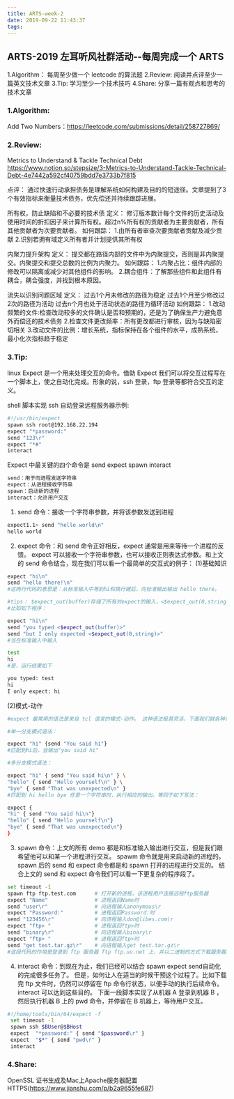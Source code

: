 ```yaml
---
title: ARTS-week-2
date: 2019-09-22 11:43:37
tags:
---
```


## ARTS-2019 左耳听风社群活动--每周完成一个 ARTS
1.Algorithm： 每周至少做一个 leetcode 的算法题
2.Review: 阅读并点评至少一篇英文技术文章
3.Tip: 学习至少一个技术技巧
4.Share: 分享一篇有观点和思考的技术文章

### 1.Algorithm:

Add Two Numbers：https://leetcode.com/submissions/detail/258727869/

### 2.Review:

Metrics to Understand & Tackle Technical Debt
https://www.notion.so/stepsize/3-Metrics-to-Understand-Tackle-Technical-Debt-4e7442a592cf40759bdd7e3733b7f815

点评：
通过快速行动承担债务是理解系统如何构建及目的的短途径。文章提到了3个有效指标来衡量技术债务，优先偿还并持续跟踪进展。

所有权，防止缺陷和不必要的技术债
定义：
修订版本数计每个文件的历史活动及使用时间的折扣因子来计算所有权。超过n%所有权的贡献者为主要贡献者，所有其他贡献者为次要贡献者。
如何跟踪：
1.由所有者审查次要贡献者贡献及减少贡献
2.识别若拥有域定义所有者并计划提供其所有权

内聚力提升架构
定义：
提交都在路径内部的文件中为内聚提交，否则是非内聚提交。内聚提交和提交总数的比例为内聚力。
如何跟踪：
1.内聚占比：组件内部的修改可以隔离或减少对其他组件的影响。
2.耦合组件：了解那些组件和此组件有耦合，耦合强度，并找到根本原因。

流失以识别问题区域
定义：
过去1个月未修改的路径为稳定
过去1个月至少修改过2次的路径为活动
过去n个月也处于活动状态的路径为循环活动
如何跟踪：
1.改动频繁的文件:检查改动较多的文件确认是否和预期的，还是为了确保生产力避免意外而偿还的技术债务
2.检查文件更改频率：所有更改都进行审核，因为与缺陷密切相关
3.改动文件的比例：增长系统，指标保持在各个组件的水平，成熟系统，最小化次指标趋于稳定

### 3.Tip:

linux Expect 是一个用来处理交互的命令。借助 Expect 我们可以将交互过程写在一个脚本上，使之自动化完成。形象的说，ssh 登录，ftp 登录等都符合交互的定义。

shell 脚本实现 ssh 自动登录远程服务器示例:
``` bash
#!/usr/bin/expect
spawn ssh root@192.168.22.194
expect "*password:"
send "123\r"
expect "*#"
interact
```
Expect 中最关键的四个命令是 send expect spawn interact
``` xml
send：用于向进程发送字符串
expect：从进程接收字符串
spawn：启动新的进程
interact：允许用户交互
```
1. send 命令：接收一个字符串参数，并将该参数发送到进程
``` bash
expect1.1> send "hello world\n"
hello world
```
2. expect 命令：和 send 命令正好相反，expect 通常是用来等待一个进程的反馈。 expect 可以接收一个字符串参数，也可以接收正则表达式参数。和上文的 send 命令结合，现在我们可以看一个最简单的交互式的例子：
(1)基础知识
``` bash
expect "hi\n"
send "hello there!\n"
#这两行代码的意思是：从标准输入中等到hi和换行键后，向标准输出输出 hello there。

#tips： $expect_out(buffer)存储了所有对expect的输入，<$expect_out(0,string)>存储了匹配到expect参数的输入。
#比如如下程序：

expect "hi\n"
send "you typed <$expect_out(buffer)>"
send "but I only expected <$expect_out(0,string)>"
#当在标准输入中输入

test
hi
#是，运行结果如下

you typed: test
hi
I only expect: hi
```
(2)模式-动作
``` bash
#expect 最常用的语法是来自 tcl 语言的模式-动作。 这种语法极其灵活，下面我们就各种语法分别说明。

#单一分支模式语法：

expect "hi" {send "You said hi"}
#匹配到hi后，会输出"you said hi"

#多分支模式语法：

expect "hi" { send "You said hi\n" } \
"hello" { send "Hello yourself\n" } \
"bye" { send "That was unexpected\n" }
#匹配到 hi hello bye 任意一个字符串时，执行相应的输出。等同于如下写法：

expect {
"hi" { send "You said hi\n"}
"hello" { send "Hello yourself\n"}
"bye" { send "That was unexpected\n"}
}
``` 
3. spawn 命令：上文的所有 demo 都是和标准输入输出进行交互，但是我们跟希望他可以和某一个进程进行交互。 spawm 命令就是用来启动新的进程的。 spawn 后的 send 和 expect 命令都是和 spawn 打开的进程进行交互的。 结合上文的 send 和 expect 命令我们可以看一下更复杂的程序段了。
``` bash
set timeout -1
spawn ftp ftp.test.com      # 打开新的进程，该进程用户连接远程ftp服务器
expect "Name"               # 进程返回Name时
send "user\r"               # 向进程输入anonymous\r
expect "Password:"          # 进程返回Password:时
send "123456\r"             # 向进程输入don@libes.com\r
expect "ftp> "              # 进程返回ftp>时
send "binary\r"             # 向进程输入binary\r
expect "ftp> "              # 进程返回ftp>时
send "get test.tar.gz\r"    # 向进程输入get test.tar.gz\r
#这段代码的作用是登录到 ftp 服务器 ftp ftp.uu.net 上，并以二进制的方式下载服务器上的文件 test.tar.gz 。
``` 
4. interact 命令：到现在为止，我们已经可以结合 spawn expect send自动化的完成很多任务了。 但是，如何让人在适当的时候干预这个过程了。比如下载完 ftp 文件时，仍然可以停留在 ftp 命令行状态，以便手动的执行后续命令。 interact 可以达到这些目的。
下面一段脚本实现了从机器 A 登录到机器 B ，然后执行机器 B 上的 pwd 命令，并停留在 B 机器上，等待用户交互。
``` bash
#!/home/tools/bin/64/expect -f
 set timeout -1  
 spawn ssh $BUser@$BHost
 expect  "*password:" { send "$password\r" }
 expect  "$*" { send "pwd\r" }
 interact
``` 

### 4.Share:

OpenSSL 证书生成及Mac上Apache服务器配置 HTTPS(https://www.jianshu.com/p/b2a9655fe687)
